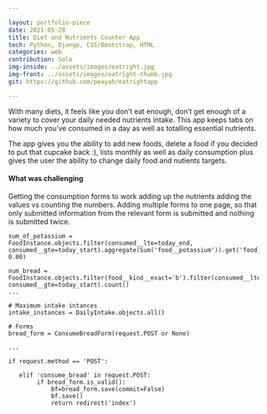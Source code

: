 ```yaml
---

layout: portfolio-piece
date: 2021-05-28
title: Diet and Nutrients Counter App 
tech: Python, Django, CSS/Bootstrap, HTML
categories: web
contribution: Solo
img-inside: ../assets/images/eatright.jpg
img-front: ../assets/images/eatright-thumb.jpg
git: https://github.com/peayah/eatrightapp

---
```


With many diets, it feels like you don’t eat enough, don’t get enough of a variety to cover your daily needed nutrients intake. This app keeps tabs on how much you’ve consumed in a day as well as totalling essential nutrients.

The app gives you the ability to add new foods, delete a food if you decided to put that cupcake back :), lists monthly as well as daily consumption plus gives the user the ability to change daily food and nutients targets.

#### What was challenging
Getting the consumption forms to work adding up the nutrients adding the values vs counting the numbers. Adding multiple forms to one page, so that only submitted information from the relevant form is submitted and nothing is submitted twice.


    sum_of_potassium = FoodInstance.objects.filter(consumed__lte=today_end, 
    consumed__gte=today_start).aggregate(Sum('food__potassium')).get('food__potassium__sum', 0.00)

    num_bread = FoodInstance.objects.filter(food__kind__exact='b').filter(consumed__lte=today_end, 
    consumed__gte=today_start).count()
    ...
    
    # Maximum intake intances
    intake_instances = DailyIntake.objects.all()

    # Forms
    bread_form = ConsumeBreadForm(request.POST or None)
   
    ...
   
    if request.method == 'POST':

       elif 'consume_bread' in request.POST:
            if bread_form.is_valid():
                bf=bread_form.save(commit=False)
                bf.save()
                return redirect('index')

